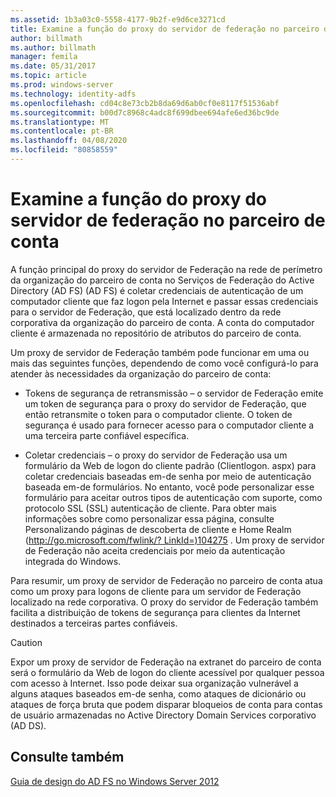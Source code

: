 ```yaml
---
ms.assetid: 1b3a03c0-5558-4177-9b2f-e9d6ce3271cd
title: Examine a função do proxy do servidor de federação no parceiro de conta
author: billmath
ms.author: billmath
manager: femila
ms.date: 05/31/2017
ms.topic: article
ms.prod: windows-server
ms.technology: identity-adfs
ms.openlocfilehash: cd04c8e73cb2b8da69d6ab0cf0e8117f51536abf
ms.sourcegitcommit: b00d7c8968c4adc8f699dbee694afe6ed36bc9de
ms.translationtype: MT
ms.contentlocale: pt-BR
ms.lasthandoff: 04/08/2020
ms.locfileid: "80858559"
---
```

# <a name="review-the-role-of-the-federation-server-proxy-in-the-account-partner"></a>Examine a função do proxy do servidor de federação no parceiro de conta

A função principal do proxy do servidor de Federação na rede de perímetro da organização do parceiro de conta no Serviços de Federação do Active Directory (AD FS) \(AD FS\) é coletar credenciais de autenticação de um computador cliente que faz logon pela Internet e passar essas credenciais para o servidor de Federação, que está localizado dentro da rede corporativa da organização do parceiro de conta. A conta do computador cliente é armazenada no repositório de atributos do parceiro de conta.  
  
Um proxy de servidor de Federação também pode funcionar em uma ou mais das seguintes funções, dependendo de como você configurá-lo para atender às necessidades da organização do parceiro de conta:  
  
-   Tokens de segurança de retransmissão – o servidor de Federação emite um token de segurança para o proxy do servidor de Federação, que então retransmite o token para o computador cliente. O token de segurança é usado para fornecer acesso para o computador cliente a uma terceira parte confiável específica.  
  
-   Coletar credenciais – o proxy do servidor de Federação usa um formulário da Web de logon do cliente padrão \(Clientlogon. aspx\) para coletar credenciais baseadas em\-de senha por meio de autenticação baseada em\-de formulários. No entanto, você pode personalizar esse formulário para aceitar outros tipos de autenticação com suporte, como protocolo SSL \(SSL\) autenticação de cliente. Para obter mais informações sobre como personalizar essa página, consulte Personalizando páginas de descoberta de cliente e Home Realm \([http:\/\/go.microsoft.com\/fwlink\/? LinkId\=\)104275](https://go.microsoft.com/fwlink/?LinkId=104275) . Um proxy de servidor de Federação não aceita credenciais por meio da autenticação integrada do Windows.  
  
Para resumir, um proxy de servidor de Federação no parceiro de conta atua como um proxy para logons de cliente para um servidor de Federação localizado na rede corporativa. O proxy do servidor de Federação também facilita a distribuição de tokens de segurança para clientes da Internet destinados a terceiras partes confiáveis.  
  
> [!CAUTION]  
> Expor um proxy de servidor de Federação na extranet do parceiro de conta será o formulário da Web de logon do cliente acessível por qualquer pessoa com acesso à Internet. Isso pode deixar sua organização vulnerável a alguns ataques baseados em\-de senha, como ataques de dicionário ou ataques de força bruta que podem disparar bloqueios de conta para contas de usuário armazenadas no Active Directory Domain Services corporativo \(AD DS\).  
  

## <a name="see-also"></a>Consulte também
[Guia de design do AD FS no Windows Server 2012](AD-FS-Design-Guide-in-Windows-Server-2012.md)

